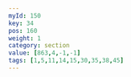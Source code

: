```yaml
---
myId: 150
key: 34
pos: 160
weight: 1
category: section
value: [863,4,-1,-1]
tags: [1,5,11,14,15,30,35,38,45]
---
```

